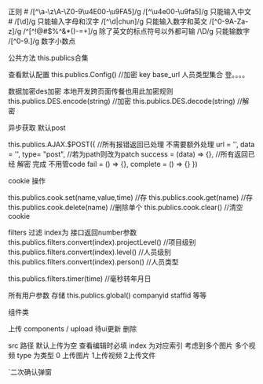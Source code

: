正则 #
/[^\a-\z\A-\Z0-9\u4E00-\u9FA5]/g
/[^\u4e00-\u9fa5]/g  只能输入中文 #
/[\d]/g              只能输入字母和汉字
/[^\d|chun]/g        只能输入数字和英文
/[^0-9A-Za-z]/g
/^[^!@#$%^&amp;*()-=+]/g  除了英文的标点符号以外都可输
/\D/g                只能输数字
/[^0-9.]/g      数字小数点

公共方法 this.publics合集

查看默认配置
this.publics.Config()           //加密 key  base_url  人员类型集合 登。。。。

数据加密des加密 本地开发跨页面传餐也用此加密规则
this.publics.DES.encode(string)   //加密
this.publics.DES.decode(string)   //解密

异步获取 默认post

this.publics.AJAX.$POST({           //所有报错返回已处理  不需要额外处理
      url = '',
      data = '',
      type= "post",         //若为path则改为patch
      success = (data) => {},       //所有返回已经 解密 完成  不用管code 
      fail = () => {},
      complete = () => {}
})


cookie  操作

this.publics.cook.set(name,value,time) //存
this.publics.cook.get(name) //存
this.publics.cook.delete(name) //删除单个
this.publics.cook.clear()       //清空cookie


filters 过滤 
index为 接口返回number参数
this.publics.filters.convert(index).projectLevel()          //项目级别
this.publics.filters.convert(index).level()                 //人员级别
this.publics.filters.convert(index).person()                //人员类型

this.publics.filters.timer(time)               //毫秒转年月日



所有用户参数 存储 
this.publics.global()  companyid  staffid 等等



组件类

 <File v-bind:data="{'src':'','index':0,type:2}"/>  上传   components / upload  待ui更新  删除


src  路径  默认上传为空  查看编辑时必填
index 为对应索引  考虑到多个图片 多个视频
type 为类型  0 上传图片 1上传视频 2上传文件


<put v-bind:img="{show:true,src:'...'}"/>        `二次确认弹窗       


